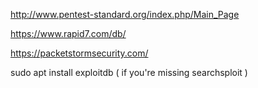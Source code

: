 http://www.pentest-standard.org/index.php/Main_Page

https://www.rapid7.com/db/

https://packetstormsecurity.com/

sudo apt install exploitdb ( if you're missing searchsploit )

